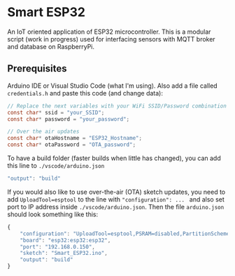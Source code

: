 # Smart ESP32

An IoT oriented application of ESP32 microcontroller. This is a modular script (work in progress) used for interfacing sensors with MQTT broker and database on RaspberryPi.

## Prerequisites

Arduino IDE or Visual Studio Code (what I'm using). Also add a file called ``` credentials.h ``` and paste this code (and change data):
``` c
// Replace the next variables with your WiFi SSID/Password combination
const char* ssid = "your_SSID";
const char* password = "your_password";

// Over the air updates
const char* otaHostname = "ESP32_Hostname";
const char* otaPassword = "OTA_password";
```
To have a build folder (faster builds when little has changed), you can add this line to ```./vscode/arduino.json```
``` js
"output": "build"
```
If you would also like to use over-the-air (OTA) sketch updates, you need to add ``` UploadTool=esptool ``` to the line with ```"configuration": ... ``` and also set port to IP address inside ```./vscode/arduino.json```. Then the file ``` arduino.json ``` should look something like this:
``` js
{
    "configuration": "UploadTool=esptool,PSRAM=disabled,PartitionScheme=default,CPUFreq=240,FlashMode=qio,FlashFreq=80,FlashSize=4M,UploadSpeed=921600,DebugLevel=none",
    "board": "esp32:esp32:esp32",
    "port": "192.168.0.150",
    "sketch": "Smart_ESP32.ino",
    "output": "build"
}
```
